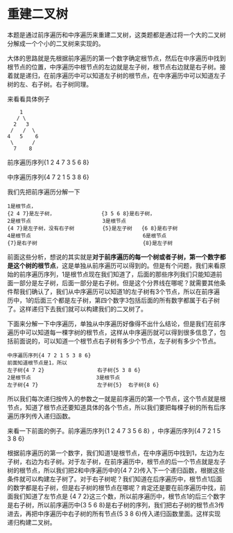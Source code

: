 # 重建二叉树

本题是通过前序遍历和中序遍历来重建二叉树，这类题都是通过将一个大的二叉树分解成一个个小的二叉树来实现的。

大体的思路就是先根据前序遍历的第一个数字确定根节点，然后在中序遍历中找到根节点的位置，中序遍历中根节点的左边就是左子树，根节点右边就是右子树。接着就是递归，在前序遍历中可以知道左子树的根节点，在中序遍历中可以知道左子树的左、右子树。右子树同理。

来看看具体例子

```
    1
   / \
  2   3
 /   /  \
4   5    6
 \      /
  7    8 
```

前序遍历序列{1 2 4 7 3 5 6 8}

中序遍历序列{4 7 2 1 5 3 8 6}

我们先把前序遍历分解一下

```
1是根节点，
{2 4 7}是左子树，               {3 5 6 8}是右子树，
2是根节点                       3是根节点
{4 7}是左子树，没有右子树         {5}是左子树   {6 8}是右子树
4是根节点                                    6是根节点
{7}是右子树                                  {8}是左子树
```

前面这些分析，想说的其实就是**对于前序遍历的每一个树或者子树，第一个数字都是这个树的根节点**，这是单独从前序遍历可以得到的。但是有个问题，我们来看原始的前序遍历序列，1是根节点现在我们知道了，后面的那些序列我们只能知道前面一部分是左子树，后面一部分是右子树。但是这个分界线在哪呢？就需要其他条件帮我们确认了，我们从中序遍历可以知道1的左子树有3个节点，所以在前序遍历中，1的后面三个都是左子树，第四个数字3包括后面的所有数字都属于右子树了。这样递归下去我们就可以构建我们的二叉树了。

下面来分解一下中序遍历，单独从中序遍历好像得不出什么结论，但是我们在前序遍历中可以知道每一棵字树的根节点，这样从中序遍历就可以得到很多信息了，包括前面说的，可以知道一个根节点右子树有多少个节点，左子树有多少个节点。

```
中序遍历序列{4 7 2 1 5 3 8 6}
前面知道根节点是1，所以
左子树{4 7 2}                 右子树{5 3 8 6}
2是根节点					  3是根节点
左子树{4 7}				   左子树{5}  右子树{8 6}
```

所以我们每次递归按传入的参数之一就是前序遍历的第一个节点，这个节点就是根节点，知道了根节点还要知道具体的各个节点，所以我们要把每棵子树的所有后序遍历序列传入递归函数。

来看一下前面的例子。前序遍历序列{1 2 4 7 3 5 6 8} ，中序遍历序列{4 7 2 1 5 3 8 6}

根据前序遍历的第一个数字，我们知道1是根节点，在中序遍历中找到1，左边为左子树，右边为右子树。对于左子树，在前序遍历中，根节点的后一个节点就是左子树的根节点，所以我们把2和中序遍历中的{4 7 2}传入下一个递归函数，根据这些条件就可以构建左子树了。对于右子树呢？我们知道在后序遍历中，根节点1后面的数字都是右子树，但是右子树的根节点在哪呢？肯定还是要在前序遍历中找，前面我们知道了左节点是 {4 7 2}这三个数，所以前序遍历中，根节点1的后三个数字是右子树，所以前序遍历中{3 5 6 8}是右子树的序列，我们把右子树的根节点3传进去，再把中序遍历中右子树的所有节点{5 3 8 6}传入递归函数里面。这样实现递归构建二叉树。



